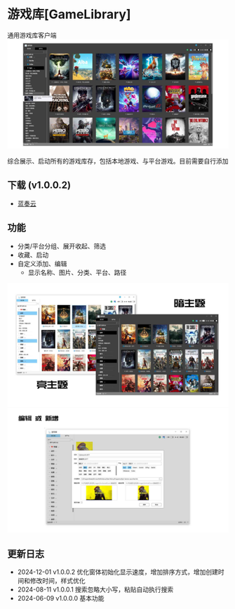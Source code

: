 # 游戏库[GameLibrary]
通用游戏库客户端
![大图](https://github.com/tp1415926535/GameLibrary/raw/main/%E6%88%AA%E5%9B%BE/%E5%A4%A7%E5%9B%BE.jpg)

综合展示、启动所有的游戏库存，包括本地游戏、与平台游戏。目前需要自行添加

## 下载 (v1.0.0.2)
* [蓝奏云](https://wwvr.lanzn.com/i0SPR2gtynqb)

## 功能
* 分类/平台分组、展开收起、筛选
* 收藏、启动
* 自定义添加、编辑
  * 显示名称、图片、分类、平台、路径


![主题](https://github.com/tp1415926535/GameLibrary/raw/main/%E6%88%AA%E5%9B%BE/%E4%B8%BB%E9%A2%98.jpg)    
![编辑页](https://github.com/tp1415926535/GameLibrary/raw/main/%E6%88%AA%E5%9B%BE/%E7%BC%96%E8%BE%91%E9%A1%B5.jpg)


## 更新日志
* 2024-12-01 v1.0.0.2 优化窗体初始化显示速度，增加排序方式，增加创建时间和修改时间，样式优化
* 2024-08-11 v1.0.0.1 搜索忽略大小写，粘贴自动执行搜索
* 2024-06-09 v1.0.0.0 基本功能
